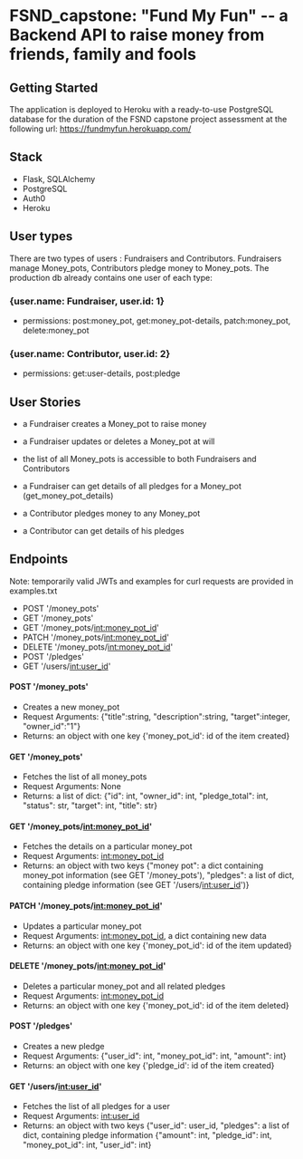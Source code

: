 # FSND_capstone: "Fund My Fun" -- a Backend API to raise money from friends, family and fools 

## Getting Started

The application is deployed to Heroku with a ready-to-use PostgreSQL database for the duration of the
FSND capstone project assessment at the following url: https://fundmyfun.herokuapp.com/

## Stack
- Flask, SQLAlchemy
- PostgreSQL
- Auth0
- Heroku

## User types

There are two types of users : Fundraisers and Contributors. Fundraisers manage Money_pots,
Contributors pledge money to Money_pots. 
The production db already contains one user of each type:
### {user.name: Fundraiser, user.id: 1}
- permissions: post:money_pot, get:money_pot-details, patch:money_pot, delete:money_pot

### {user.name: Contributor, user.id: 2}
- permissions: get:user-details, post:pledge

## User Stories
- a Fundraiser creates a Money_pot to raise money
- a Fundraiser updates or deletes a Money_pot at will

- the list of all Money_pots is accessible to both Fundraisers and Contributors
- a Fundraiser can get details of all pledges for a Money_pot (get_money_pot_details)
- a Contributor pledges money to any Money_pot
- a Contributor can get details of his pledges

## Endpoints

Note: temporarily valid JWTs and examples for curl requests are provided in examples.txt
- POST '/money_pots'
- GET '/money_pots'
- GET '/money_pots/<int:money_pot_id>'
- PATCH '/money_pots/<int:money_pot_id>'
- DELETE '/money_pots/<int:money_pot_id>'
- POST '/pledges'
- GET '/users/<int:user_id>'

#### POST '/money_pots'
- Creates a new money_pot
- Request Arguments:
  {"title":string, "description":string, "target":integer, "owner_id":"1"}
- Returns: an object with one key
  {'money_pot_id': id of the item created}

#### GET '/money_pots'
- Fetches the list of all money_pots
- Request Arguments: None
- Returns: a list of dict:
  {"id": int, "owner_id": int, "pledge_total": int, "status": str, "target": int, "title": str}

#### GET '/money_pots/<int:money_pot_id>'
- Fetches the details on a particular money_pot
- Request Arguments: <int:money_pot_id>
- Returns: an object with two keys
  {"money pot": a dict containing money_pot information (see GET '/money_pots'),
  "pledges": a list of dict, containing pledge information (see GET '/users/<int:user_id>')}

#### PATCH '/money_pots/<int:money_pot_id>'
- Updates a particular money_pot
- Request Arguments: <int:money_pot_id>, a dict containing new data
- Returns: an object with one key
  {'money_pot_id': id of the item updated}

#### DELETE '/money_pots/<int:money_pot_id>'
- Deletes a particular money_pot and all related pledges
- Request Arguments: <int:money_pot_id>
- Returns: an object with one key
  {'money_pot_id': id of the item deleted}

#### POST '/pledges'
- Creates a new pledge
- Request Arguments:
  {"user_id": int, "money_pot_id": int, "amount": int}
- Returns: an object with one key
  {'pledge_id': id of the item created}

#### GET '/users/<int:user_id>'
- Fetches the list of all pledges for a user
- Request Arguments: <int:user_id>
- Returns: an object with two keys
  {"user_id": user_id,
  "pledges": a list of dict, containing pledge information
   {"amount": int, "pledge_id": int, "money_pot_id": int, "user_id": int}
